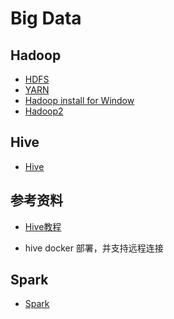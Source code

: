 # Big Data 

## Hadoop

- [HDFS](./hadoop/chapter1-hadoop-hdfs.md)
- [YARN](./hadoop/chapter2-hadoop-yarn.md)
- [Hadoop install for Window](./hadoop/chapter3-hadoop-install-for-window.md)
- [Hadoop2](./hadoop/chapter4-hadoop2.md)

## Hive

- [Hive](./hive/readme.md)
<!-- - [hive sql](./hive/chapter6-hive-sql.md) -->

## 参考资料

- [Hive教程](https://developer.aliyun.com/article/1379249)

- hive docker 部署，并支持远程连接

## Spark

- [Spark](./spark/readme.md)

